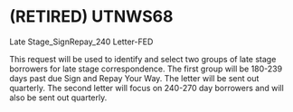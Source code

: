 # (RETIRED) UTNWS68
Late Stage_SignRepay_240 Letter-FED

This request will be used to identify and select two groups of late stage borrowers for late stage correspondence. The first group will be 180-239 days past due Sign and Repay Your Way. The letter will be sent out quarterly. The second letter will focus on 240-270 day borrowers and will also be sent out quarterly.
